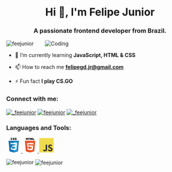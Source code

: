 <h1 align="center">Hi 👋, I'm Felipe Junior</h1>
<h3 align="center">A passionate frontend developer from Brazil.</h3>
<img align="right" alt="Coding" width="400" src="https://camo.githubusercontent.com/cae12fddd9d6982901d82580bdf321d81fb299141098ca1c2d4891870827bf17/68747470733a2f2f6d69726f2e6d656469756d2e636f6d2f6d61782f313336302f302a37513379765349765f7430696f4a2d5a2e676966">

<p align="left"> <img src="https://komarev.com/ghpvc/?username=feejunior&label=Profile%20views&color=0e75b6&style=flat" alt="feejunior" /> </p>

- 🌱 I’m currently learning **JavaScript, HTML & CSS**

- 📫 How to reach me **felipegd.jr@gmail.com**

- ⚡ Fun fact **I play CS.GO**

<h3 align="left">Connect with me:</h3>
<p align="left">
<a href="https://twitter.com/_feejunior" target="blank"><img align="center" src="https://raw.githubusercontent.com/rahuldkjain/github-profile-readme-generator/master/src/images/icons/Social/twitter.svg" alt="_feejunior" height="30" width="40" /></a>
<a href="https://linkedin.com/in/feejunior" target="blank"><img align="center" src="https://raw.githubusercontent.com/rahuldkjain/github-profile-readme-generator/master/src/images/icons/Social/linked-in-alt.svg" alt="feejunior" height="30" width="40" /></a>
<a href="https://instagram.com/_feejunior" target="blank"><img align="center" src="https://raw.githubusercontent.com/rahuldkjain/github-profile-readme-generator/master/src/images/icons/Social/instagram.svg" alt="_feejunior" height="30" width="40" /></a>
</p>

<h3 align="left">Languages and Tools:</h3>
<p align="left"> <a href="https://www.w3schools.com/css/" target="_blank" rel="noreferrer"> <img src="https://raw.githubusercontent.com/devicons/devicon/master/icons/css3/css3-original-wordmark.svg" alt="css3" width="40" height="40"/> </a> <a href="https://www.w3.org/html/" target="_blank" rel="noreferrer"> <img src="https://raw.githubusercontent.com/devicons/devicon/master/icons/html5/html5-original-wordmark.svg" alt="html5" width="40" height="40"/> </a> <a href="https://developer.mozilla.org/en-US/docs/Web/JavaScript" target="_blank" rel="noreferrer"> <img src="https://raw.githubusercontent.com/devicons/devicon/master/icons/javascript/javascript-original.svg" alt="javascript" width="40" height="40"/> </a> </p>

<p><img align="left" src="https://github-readme-stats.vercel.app/api/top-langs?username=feejunior&show_icons=true&locale=en&layout=compact" alt="feejunior" /></p>

<p>&nbsp;<img align="center" src="https://github-readme-stats.vercel.app/api?username=feejunior&show_icons=true&locale=en" alt="feejunior" /></p>
